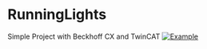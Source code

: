 # RunningLights
Simple Project with Beckhoff CX and TwinCAT
[![Example](https://img.youtube.com/vi/VPCXrIQjG6E/maxresdefault.jpg)](https://youtu.be/VPCXrIQjG6E)
